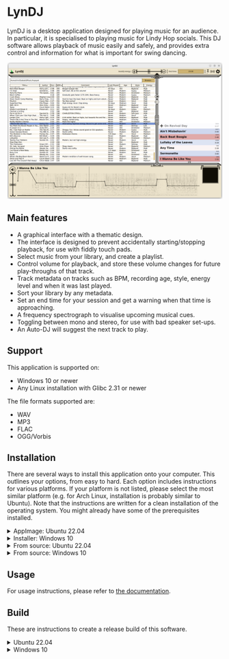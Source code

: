 LynDJ
=====
LynDJ is a desktop application designed for playing music for an audience. In particular, it is specialised to playing music for Lindy Hop socials. This DJ software allows playback of music easily and safely, and provides extra control and information for what is important for swing dancing.

![Screenshot of the main interface](screenshot.png)

Main features
-------------
* A graphical interface with a thematic design.
* The interface is designed to prevent accidentally starting/stopping playback, for use with fiddly touch pads.
* Select music from your library, and create a playlist.
* Control volume for playback, and store these volume changes for future play-throughs of that track.
* Track metadata on tracks such as BPM, recording age, style, energy level and when it was last played.
* Sort your library by any metadata.
* Set an end time for your session and get a warning when that time is approaching.
* A frequency spectrograph to visualise upcoming musical cues.
* Toggling between mono and stereo, for use with bad speaker set-ups.
* An Auto-DJ will suggest the next track to play.

Support
-------
This application is supported on:
* Windows 10 or newer
* Any Linux installation with Glibc 2.31 or newer

The file formats supported are:
* WAV
* MP3
* FLAC
* OGG/Vorbis

Installation
------------
There are several ways to install this application onto your computer. This outlines your options, from easy to hard. Each option includes instructions for various platforms. If your platform is not listed, please select the most similar platform (e.g. for Arch Linux, installation is probably similar to Ubuntu). Note that the instructions are written for a clean installation of the operating system. You might already have some of the prerequisites installed.

<details>
<summary>AppImage: Ubuntu 22.04</summary>

1. Download the latest AppImage file from the [releases](https://github.com/Ghostkeeper/LynDJ/releases/latest) of this repository.
2. Make the downloaded file executable by right-clicking on it, selecting "Properties" and under the "Permissions" tab checking the checkbox for "Allow executing file as program". Close the properties window.
3. Double-click the AppImage file in order to launch the application.
</details>
<details>
<summary>Installer: Windows 10</summary>

1. Download the latest installer from the [releases](https://github.com/Ghostkeeper/LynDJ/releases/latest) of this repository.
2. Double-click the downloaded file to launch the installer.
3. Progress through the steps outlined by the installer. It will ask you where to install the application. For the default location in Program Files, administrator rights will be needed.
4. At the end of the installation process, find the application in your start menu to launch it.
</details>
<details>
<summary>From source: Ubuntu 22.04</summary>

1. Install system dependencies. To do this, open a terminal (Ctrl+Alt+T) and type the following:
```
sudo apt install python3-pip git portaudio19-dev
```
2. Download the source code of LynDJ.
```
git clone https://github.com/Ghostkeeper/LynDJ
cd LynDJ
```
3. Install LynDJ's Python dependencies.
```
python3 -m pip install -r requirements.txt
```
4. You can now run the application from the terminal inside of this directory, by executing:
```
python3 lyndj.py
```
</details>
<details>
<summary>From source: Windows 10</summary>

1. Install Python. Visit [python.org](https://www.python.org/) and download the latest version of Python for Windows, using the installer. Run the installer to install Python. It is suggested to check the option "Add python.exe to PATH".
2. Install Visual Studio Build Tools. Visit [its download page](https://visualstudio.microsoft.com/visual-cpp-build-tools/) and download the build tools. Run the installer. Select the "Desktop development with C++" package. Once installation is completed, you can close the installer.
3. Install Git. Visit [git-scm.com](https://git-scm.com/download/win) and download the latest version of Git for Windows. Run the installer to install Git. At the last screen of the installer, check that you wish to launch the Git terminal.
4. Open a Git terminal. Navigate to a directory where you want to download LynDJ to, and download LynDJ, by typing the following:
```
git clone https://github.com/Ghostkeeper/LynDJ
```
5. Open a normal terminal as well (press Windows key, then type cmd). Navigate to the LynDJ folder that was just created by Git. Install LynDJ's dependencies by executing:
```
python -m pip install -r requirements.txt
```
6. You can now run the application from the terminal inside of this folder, by executing:
```
python lyndj.py
```
</details>

Usage
-----
For usage instructions, please refer to [the documentation](doc/usage.md).

Build
-----
These are instructions to create a release build of this software.

<details>
<summary>Ubuntu 22.04</summary>

1. Install Git in order to download the source code. To do this, open a terminal (Ctrl+Alt+T) and type the following:
```
sudo apt install git
```
2. Download the source code of LynDJ.
```
git clone https://github.com/Ghostkeeper/LynDJ
cd LynDJ
```
3. Run the script that generates an AppImage:
```
packaging/ubuntu.sh
```
4. Test the application by running the AppImage that was generated.
```
chmod +x LynDJ.AppImage
./LynDJ.AppImage
```
</details>
<details>
<summary>Windows 10</summary>

1. Install Python. Visit [python.org](https://www.python.org/) and download the latest version of Python for Windows, using the installer. Run the installer to install Python. It is suggested to check the option "Add python.exe to PATH".
2. Install Visual Studio Build Tools. Visit [its download page](https://visualstudio.microsoft.com/visual-cpp-build-tools/) and download the build tools. Run the installer. Select the "Desktop development with C++" package. Once installation is completed, you can close the installer.
3. Install Git. Visit [git-scm.com](https://git-scm.com/download/win) and download the latest version of Git for Windows. Run the installer to install Git. At the last screen of the installer, check that you wish to launch the Git terminal.
4. Open a Git terminal. Navigate to a directory where you want to download LynDJ to, and download LynDJ, by typing the following:
```
git clone https://github.com/Ghostkeeper/LynDJ
```
5. Install the NSIS installer software. Visit [sourceforge.io](https://nsis.sourceforge.io/Download) and download the latest version of NSIS, using the installer. Run the installer to install NSIS.
6. Open a normal terminal (press Windows key, then type cmd). Navigate to the LynDJ folder that was created by Git. Then run the script that generates an installer:
```
packaging/windows.bat
```
7. You should now have an installer called `LynDJ-installer.exe`. Test it by installing LynDJ and running the application it installs.
</details>
